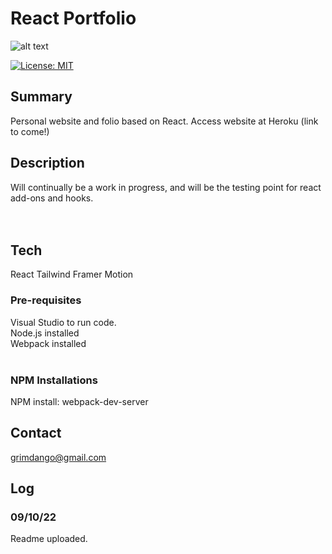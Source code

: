 # React Portfolio

![alt text](Assets/sample.jpg)



[![License: MIT](https://img.shields.io/badge/License-MIT-yellow.svg)](https://opensource.org/licenses/MIT)


## Summary
Personal website and folio based on React. 
Access website at Heroku (link to come!)

## Description 
Will continually be a work in progress, and will be the testing point for react add-ons and 
hooks.  
<Br><Br>

## Tech 
React
Tailwind
Framer Motion 


### Pre-requisites 
Visual Studio to run code.<Br> 
Node.js installed<Br>
Webpack installed<Br>
<Br>

### NPM Installations
NPM install: webpack-dev-server
<Br>

## Contact
grimdango@gmail.com
<Br>
## Log 

### 09/10/22
Readme uploaded. 

   

